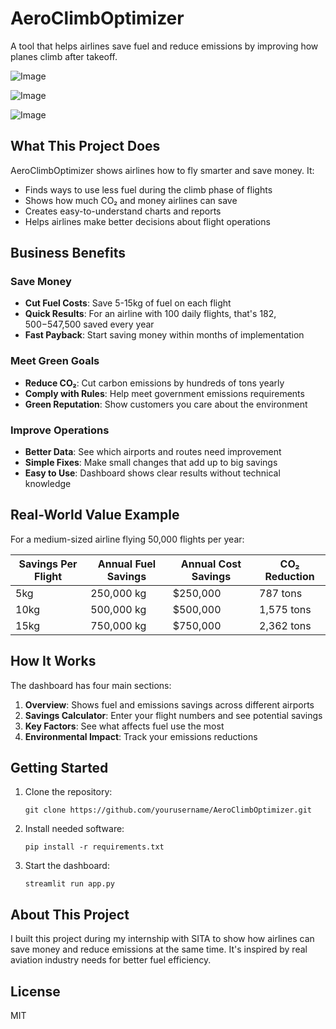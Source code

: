 # AeroClimbOptimizer

A tool that helps airlines save fuel and reduce emissions by improving how planes climb after takeoff.

![Image](https://github.com/user-attachments/assets/e3fef02d-5039-4b36-a15e-3ad3e2e9b392)

![Image](https://github.com/user-attachments/assets/38bdc3a0-7966-48fb-b21b-677e1be4472f)

![Image](https://github.com/user-attachments/assets/75943614-c09e-42de-9394-dbb14f771473)

## What This Project Does

AeroClimbOptimizer shows airlines how to fly smarter and save money. It:

- Finds ways to use less fuel during the climb phase of flights
- Shows how much CO₂ and money airlines can save
- Creates easy-to-understand charts and reports
- Helps airlines make better decisions about flight operations

## Business Benefits

### Save Money
- **Cut Fuel Costs**: Save 5-15kg of fuel on each flight
- **Quick Results**: For an airline with 100 daily flights, that's $182,500-$547,500 saved every year
- **Fast Payback**: Start saving money within months of implementation

### Meet Green Goals
- **Reduce CO₂**: Cut carbon emissions by hundreds of tons yearly
- **Comply with Rules**: Help meet government emissions requirements
- **Green Reputation**: Show customers you care about the environment

### Improve Operations
- **Better Data**: See which airports and routes need improvement
- **Simple Fixes**: Make small changes that add up to big savings
- **Easy to Use**: Dashboard shows clear results without technical knowledge

## Real-World Value Example

For a medium-sized airline flying 50,000 flights per year:

| Savings Per Flight | Annual Fuel Savings | Annual Cost Savings | CO₂ Reduction |
|--------------------|---------------------|---------------------|---------------|
| 5kg                | 250,000 kg          | $250,000            | 787 tons      |
| 10kg               | 500,000 kg          | $500,000            | 1,575 tons    |
| 15kg               | 750,000 kg          | $750,000            | 2,362 tons    |

## How It Works

The dashboard has four main sections:

1. **Overview**: Shows fuel and emissions savings across different airports
2. **Savings Calculator**: Enter your flight numbers and see potential savings
3. **Key Factors**: See what affects fuel use the most
4. **Environmental Impact**: Track your emissions reductions

## Getting Started

1. Clone the repository:
   ```
   git clone https://github.com/yourusername/AeroClimbOptimizer.git
   ```

2. Install needed software:
   ```
   pip install -r requirements.txt
   ```

3. Start the dashboard:
   ```
   streamlit run app.py
   ```

## About This Project

I built this project during my internship with SITA to show how airlines can save money and reduce emissions at the same time. It's inspired by real aviation industry needs for better fuel efficiency.

## License

MIT
